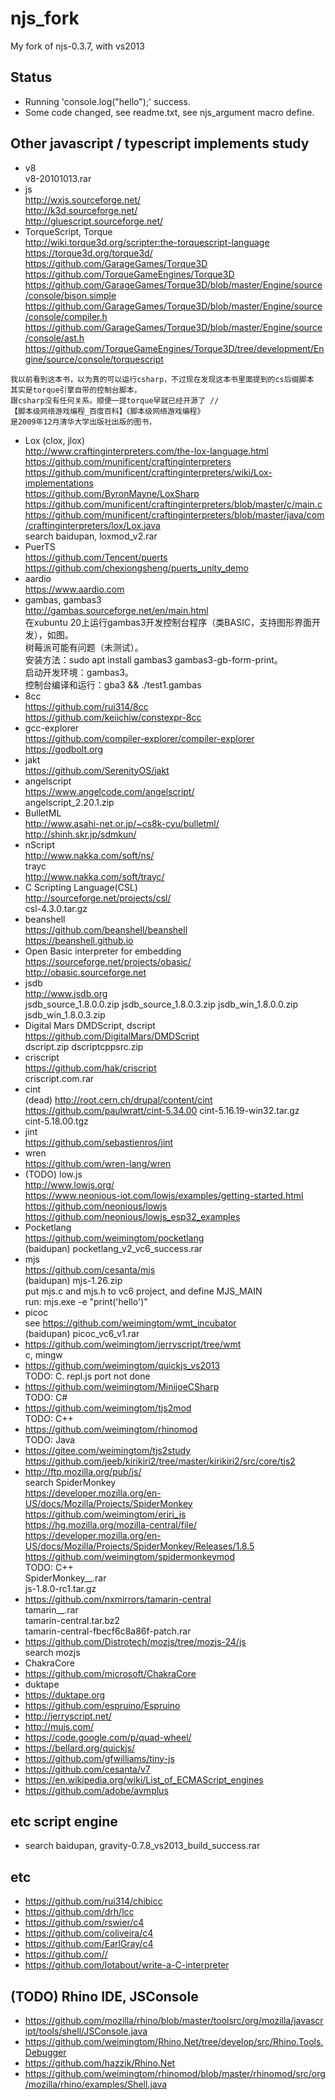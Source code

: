 # njs_fork
My fork of njs-0.3.7, with vs2013

## Status  
* Running 'console.log("hello");' success.    
* Some code changed, see readme.txt, see njs_argument macro define.  

## Other javascript / typescript implements study  
* v8  
v8-20101013.rar  
* js  
http://wxjs.sourceforge.net/  
http://k3d.sourceforge.net/  
http://gluescript.sourceforge.net/  
* TorqueScript, Torque  
http://wiki.torque3d.org/scripter:the-torquescript-language  
https://torque3d.org/torque3d/  
https://github.com/GarageGames/Torque3D  
https://github.com/TorqueGameEngines/Torque3D  
https://github.com/GarageGames/Torque3D/blob/master/Engine/source/console/bison.simple  
https://github.com/GarageGames/Torque3D/blob/master/Engine/source/console/compiler.h  
https://github.com/GarageGames/Torque3D/blob/master/Engine/source/console/ast.h  
https://github.com/TorqueGameEngines/Torque3D/tree/development/Engine/source/console/torquescript  
```
我以前看到这本书，以为真的可以运行csharp，不过现在发现这本书里面提到的cs后缀脚本
其实是torque引擎自带的控制台脚本，
跟csharp没有任何关系。顺便一提torque早就已经开源了 //
【脚本级网络游戏编程_百度百科】《脚本级网络游戏编程》
是2009年12月清华大学出版社出版的图书，
```
* Lox (clox, jlox)      
http://www.craftinginterpreters.com/the-lox-language.html  
https://github.com/munificent/craftinginterpreters   
https://github.com/munificent/craftinginterpreters/wiki/Lox-implementations  
https://github.com/ByronMayne/LoxSharp    
https://github.com/munificent/craftinginterpreters/blob/master/c/main.c    
https://github.com/munificent/craftinginterpreters/blob/master/java/com/craftinginterpreters/lox/Lox.java    
search baidupan, loxmod_v2.rar    
* PuerTS  
https://github.com/Tencent/puerts    
https://github.com/chexiongsheng/puerts_unity_demo     
* aardio    
https://www.aardio.com  
* gambas, gambas3    
http://gambas.sourceforge.net/en/main.html  
在xubuntu 20上运行gambas3开发控制台程序（类BASIC，支持图形界面开发），如图。  
树莓派可能有问题（未测试）。  
安装方法：sudo apt install gambas3 gambas3-gb-form-print。  
启动开发环境：gambas3。  
控制台编译和运行：gba3 && ./test1.gambas  
* 8cc  
https://github.com/rui314/8cc  
https://github.com/keiichiw/constexpr-8cc  
* gcc-explorer  
https://github.com/compiler-explorer/compiler-explorer  
https://godbolt.org  
* jakt  
https://github.com/SerenityOS/jakt  
* angelscript  
https://www.angelcode.com/angelscript/  
angelscript_2.20.1.zip  
* BulletML  
http://www.asahi-net.or.jp/~cs8k-cyu/bulletml/  
http://shinh.skr.jp/sdmkun/  
* nScript  
http://www.nakka.com/soft/ns/  
trayc  
http://www.nakka.com/soft/trayc/  
* C Scripting Language(CSL)  
http://sourceforge.net/projects/csl/  
csl-4.3.0.tar.gz  
* beanshell  
https://github.com/beanshell/beanshell  
https://beanshell.github.io  
* Open Basic interpreter for embedding  
https://sourceforge.net/projects/obasic/  
http://obasic.sourceforge.net  
* jsdb  
http://www.jsdb.org  
jsdb_source_1.8.0.0.zip
jsdb_source_1.8.0.3.zip
jsdb_win_1.8.0.0.zip
jsdb_win_1.8.0.3.zip  
* Digital Mars DMDScript, dscript  
https://github.com/DigitalMars/DMDScript  
dscript.zip
dscriptcppsrc.zip  
* criscript  
https://github.com/hak/criscript  
criscript.com.rar  
* cint  
(dead) http://root.cern.ch/drupal/content/cint  
https://github.com/paulwratt/cint-5.34.00
cint-5.16.19-win32.tar.gz  
cint-5.18.00.tgz  
* jint  
https://github.com/sebastienros/jint  
* wren  
https://github.com/wren-lang/wren  
* (TODO) low.js  
http://www.lowjs.org/  
https://www.neonious-iot.com/lowjs/examples/getting-started.html  
https://github.com/neonious/lowjs  
https://github.com/neonious/lowjs_esp32_examples  
* Pocketlang  
https://github.com/weimingtom/pocketlang  
(baidupan) pocketlang_v2_vc6_success.rar  
* mjs  
https://github.com/cesanta/mjs  
(baidupan) mjs-1.26.zip  
put mjs.c and mjs.h to vc6 project, and define MJS_MAIN  
run: mjs.exe -e "print('hello')"  
* picoc  
see https://github.com/weimingtom/wmt_incubator  
(baidupan) picoc_vc6_v1.rar  
* https://github.com/weimingtom/jerryscript/tree/wmt  
c, mingw  
* https://github.com/weimingtom/quickjs_vs2013  
TODO: C. repl.js port not done       
* https://github.com/weimingtom/MinijoeCSharp  
TODO: C#  
* https://github.com/weimingtom/tjs2mod  
TODO: C++    
* https://github.com/weimingtom/rhinomod  
TODO: Java    
* https://gitee.com/weimingtom/tjs2study  
https://github.com/jeeb/kirikiri2/tree/master/kirikiri2/src/core/tjs2  
* http://ftp.mozilla.org/pub/js/  
search SpiderMonkey  
https://developer.mozilla.org/en-US/docs/Mozilla/Projects/SpiderMonkey  
https://github.com/weimingtom/eriri_js  
https://hg.mozilla.org/mozilla-central/file/  
https://developer.mozilla.org/en-US/docs/Mozilla/Projects/SpiderMonkey/Releases/1.8.5  
https://github.com/weimingtom/spidermonkeymod  
TODO: C++  
SpiderMonkey__.rar  
js-1.8.0-rc1.tar.gz  
* https://github.com/nxmirrors/tamarin-central    
tamarin__.rar  
tamarin-central.tar.bz2  
tamarin-central-fbecf6c8a86f-patch.rar    
* https://github.com/Distrotech/mozjs/tree/mozjs-24/js  
search mozjs  
* ChakraCore  
* https://github.com/microsoft/ChakraCore  
* duktape  
* https://duktape.org  
* https://github.com/espruino/Espruino  
* http://jerryscript.net/  
* http://mujs.com/  
* https://code.google.com/p/quad-wheel/  
* https://bellard.org/quickjs/  
* https://github.com/gfwilliams/tiny-js  
* https://github.com/cesanta/v7  
* https://en.wikipedia.org/wiki/List_of_ECMAScript_engines  
* https://github.com/adobe/avmplus  

## etc script engine    
* search baidupan, gravity-0.7.8_vs2013_build_success.rar  

## etc  
* https://github.com/rui314/chibicc  
* https://github.com/drh/lcc  
* https://github.com/rswier/c4  
* https://github.com/coliveira/c4  
* https://github.com/EarlGray/c4  
* https://github.com//  
* https://github.com/lotabout/write-a-C-interpreter  

## (TODO) Rhino IDE, JSConsole    
* https://github.com/mozilla/rhino/blob/master/toolsrc/org/mozilla/javascript/tools/shell/JSConsole.java    
* https://github.com/weimingtom/Rhino.Net/tree/develop/src/Rhino.Tools.Debugger  
* https://github.com/hazzik/Rhino.Net  
* https://github.com/weimingtom/rhinomod/blob/master/rhinomod/src/org/mozilla/rhino/examples/Shell.java  
